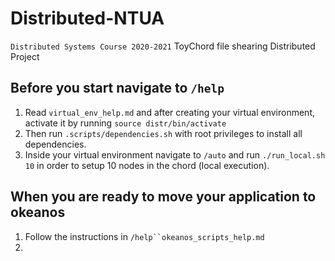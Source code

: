 # Distributed-NTUA
`Distributed Systems Course 2020-2021`
ToyChord file shearing Distributed Project


## Before you start navigate to `/help`
1. Read `virtual_env_help.md` and after creating your virtual environment,
activate it by running `source distr/bin/activate`
2. Then run `.scripts/dependencies.sh` with root privileges to install all dependencies.
3. Inside your virtual environment navigate to `/auto` and run `./run_local.sh 10`
in order to setup 10 nodes in the chord (local execution).

## When you are ready to move your application to okeanos
1. Follow the instructions in `/help``okeanos_scripts_help.md`
2.
